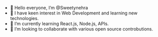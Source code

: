 - 👋 Hello everyone, I’m @Sweetynehra
- 👀 I have keen interest in Web Development and learning new technologies.
- 🌱 I’m currently learning React.js, Node.js, APIs.
- 💞️ I’m looking to collaborate with various open source controbutions.


<!---
Sweetynehra/Sweetynehra is a ✨ special ✨ repository because its `README.md` (this file) appears on your GitHub profile.
You can click the Preview link to take a look at your changes.
--->
